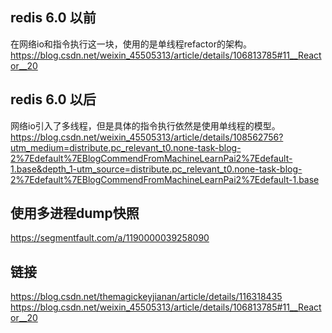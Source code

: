 ## redis 6.0 以前
在网络io和指令执行这一块，使用的是单线程refactor的架构。
https://blog.csdn.net/weixin_45505313/article/details/106813785#11__Reactor__20

## redis 6.0 以后
网络io引入了多线程，但是具体的指令执行依然是使用单线程的模型。
https://blog.csdn.net/weixin_45505313/article/details/108562756?utm_medium=distribute.pc_relevant_t0.none-task-blog-2%7Edefault%7EBlogCommendFromMachineLearnPai2%7Edefault-1.base&depth_1-utm_source=distribute.pc_relevant_t0.none-task-blog-2%7Edefault%7EBlogCommendFromMachineLearnPai2%7Edefault-1.base

## 使用多进程dump快照
https://segmentfault.com/a/1190000039258090

## 链接
https://blog.csdn.net/themagickeyjianan/article/details/116318435
https://blog.csdn.net/weixin_45505313/article/details/106813785#11__Reactor__20
